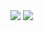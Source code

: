 <div>
  <img src="https://github-readme-stats.vercel.app/api/top-langs/?username=p2vman&theme=merko&hide_border=false">
  <img src="https://github-readme-stats.vercel.app/api?username=p2vman&theme=merko&hide_border=false">
</div>
